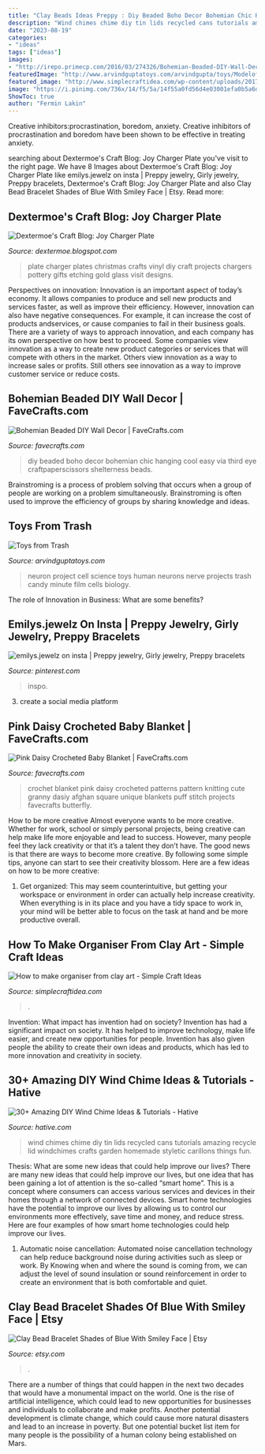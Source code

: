 ```yaml
---
title: "Clay Beads Ideas Preppy : Diy Beaded Boho Decor Bohemian Chic Hanging Cool Easy Via Third Eye Craftpaperscissors Shelterness Beads"
description: "Wind chimes chime diy tin lids recycled cans tutorials amazing recycle lid windchimes crafts garden homemade styletic carillons things fun"
date: "2023-08-19"
categories:
- "ideas"
tags: ["ideas"]
images:
- "http://irepo.primecp.com/2016/03/274326/Bohemian-Beaded-DIY-Wall-Decor_ExtraLarge700_ID-1579882.jpg?v=1579882"
featuredImage: "http://www.arvindguptatoys.com/arvindgupta/toys/Modelofaneuron08.jpg"
featured_image: "http://www.simplecraftidea.com/wp-content/uploads/2017/08/3-10.jpg"
image: "https://i.pinimg.com/736x/14/f5/5a/14f55a0fd56d4e03001efa0b5a6d6bcd.jpg"
ShowToc: true
author: "Fermin Lakin"
---
```



Creative inhibitors:procrastination, boredom, anxiety.
Creative inhibitors of procrastination and boredom have been shown to be effective in treating anxiety.

	

		
searching about Dextermoe&#039;s Craft Blog: Joy Charger Plate you've visit to the right page. We have 8 Images about Dextermoe&#039;s Craft Blog: Joy Charger Plate like emilys.jewelz on insta | Preppy jewelry, Girly jewelry, Preppy bracelets, Dextermoe&#039;s Craft Blog: Joy Charger Plate and also Clay Bead Bracelet Shades of Blue With Smiley Face | Etsy. Read more:
		
    
## Dextermoe&#039;s Craft Blog: Joy Charger Plate

<img loading=lazy src="http://4.bp.blogspot.com/_1IwJSFYdX2s/TNoNKs5xyNI/AAAAAAAAaCI/KvUN0t787Ps/s1600/Christmas+Decor+and+Halloween+night+404.JPG" onerror="this.onerror=null;this.src='https://tse3.mm.bing.net/th?id=OIP.pjhLEPMi4vdwi9hhPbxwPAHaLG&amp;pid=15.1';" alt="Dextermoe&#039;s Craft Blog: Joy Charger Plate">

_Source: dextermoe.blogspot.com_

>plate charger plates christmas crafts vinyl diy craft projects chargers pottery gifts etching gold glass visit designs. 

	

Perspectives on innovation:
Innovation is an important aspect of today’s economy. It allows companies to produce and sell new products and services faster, as well as improve their efficiency. However, innovation can also have negative consequences. For example, it can increase the cost of products andservices, or cause companies to fail in their business goals. There are a variety of ways to approach innovation, and each company has its own perspective on how best to proceed. Some companies view innovation as a way to create new product categories or services that will compete with others in the market. Others view innovation as a way to increase sales or profits. Still others see innovation as a way to improve customer service or reduce costs.

    
## Bohemian Beaded DIY Wall Decor | FaveCrafts.com

<img loading=lazy src="http://irepo.primecp.com/2016/03/274326/Bohemian-Beaded-DIY-Wall-Decor_ExtraLarge700_ID-1579882.jpg?v=1579882" onerror="this.onerror=null;this.src='https://tse1.mm.bing.net/th?id=OIP.wgw_sKqnrvs5EwtFc0vRhgHaK4&amp;pid=15.1';" alt="Bohemian Beaded DIY Wall Decor | FaveCrafts.com">

_Source: favecrafts.com_

>diy beaded boho decor bohemian chic hanging cool easy via third eye craftpaperscissors shelterness beads. 

	

Brainstroming is a process of problem solving that occurs when a group of people are working on a problem simultaneously. Brainstroming is often used to improve the efficiency of groups by sharing knowledge and ideas.

    
## Toys From Trash

<img loading=lazy src="http://www.arvindguptatoys.com/arvindgupta/toys/Modelofaneuron08.jpg" onerror="this.onerror=null;this.src='https://tse3.mm.bing.net/th?id=OIP.FCZaUTOTZvY2a_8lMim7swAAAA&amp;pid=15.1';" alt="Toys from Trash">

_Source: arvindguptatoys.com_

>neuron project cell science toys human neurons nerve projects trash candy minute film cells biology. 

	

The role of Innovation in Business: What are some benefits?
 

    
## Emilys.jewelz On Insta | Preppy Jewelry, Girly Jewelry, Preppy Bracelets

<img loading=lazy src="https://i.pinimg.com/736x/14/f5/5a/14f55a0fd56d4e03001efa0b5a6d6bcd.jpg" onerror="this.onerror=null;this.src='https://tse4.mm.bing.net/th?id=OIP.Bjo8Y4lt_JgK7EN9bxR2dwHaJy&amp;pid=15.1';" alt="emilys.jewelz on insta | Preppy jewelry, Girly jewelry, Preppy bracelets">

_Source: pinterest.com_

>inspo. 

	

3. create a social media platform

    
## Pink Daisy Crocheted Baby Blanket | FaveCrafts.com

<img loading=lazy src="https://irepo.primecp.com/2016/03/274653/Pink-Daisy-Crocheted-Baby-Blanket_ExtraLarge1000_ID-1583733.jpg?v=1583733" onerror="this.onerror=null;this.src='https://tse1.mm.bing.net/th?id=OIP.wNXNKPAsmed79G6ZbSLVBADDEs&amp;pid=15.1';" alt="Pink Daisy Crocheted Baby Blanket | FaveCrafts.com">

_Source: favecrafts.com_

>crochet blanket pink daisy crocheted patterns pattern knitting cute granny dasiy afghan square unique blankets puff stitch projects favecrafts butterfly. 

	

How to be more creative
Almost everyone wants to be more creative. Whether for work, school or simply personal projects, being creative can help make life more enjoyable and lead to success. However, many people feel they lack creativity or that it’s a talent they don’t have. The good news is that there are ways to become more creative. By following some simple tips, anyone can start to see their creativity blossom.
Here are a few ideas on how to be more creative:

1) Get organized: This may seem counterintuitive, but getting your workspace or environment in order can actually help increase creativity. When everything is in its place and you have a tidy space to work in, your mind will be better able to focus on the task at hand and be more productive overall.

    
## How To Make Organiser From Clay Art - Simple Craft Ideas

<img loading=lazy src="http://www.simplecraftidea.com/wp-content/uploads/2017/08/3-10.jpg" onerror="this.onerror=null;this.src='https://tse2.mm.bing.net/th?id=OIP.8Eg6LXYanDUj2cGmANGthAHaJ4&amp;pid=15.1';" alt="How to make organiser from clay art - Simple Craft Ideas">

_Source: simplecraftidea.com_

>. 

	

Invention: What impact has invention had on society?
Invention has had a significant impact on society. It has helped to improve technology, make life easier, and create new opportunities for people. Invention has also given people the ability to create their own ideas and products, which has led to more innovation and creativity in society.

    
## 30+ Amazing DIY Wind Chime Ideas &amp; Tutorials - Hative

<img loading=lazy src="http://hative.com/wp-content/uploads/2015/07/wind-chime-ideas-tutorials/25-wind-chime-ideas-tutorials.jpg" onerror="this.onerror=null;this.src='https://tse2.mm.bing.net/th?id=OIP.aGGUuoooGstTJWjx3RpkAAHaNl&amp;pid=15.1';" alt="30+ Amazing DIY Wind Chime Ideas &amp; Tutorials - Hative">

_Source: hative.com_

>wind chimes chime diy tin lids recycled cans tutorials amazing recycle lid windchimes crafts garden homemade styletic carillons things fun. 

	

Thesis: What are some new ideas that could help improve our lives?
There are many new ideas that could help improve our lives, but one idea that has been gaining a lot of attention is the so-called “smart home”. This is a concept where consumers can access various services and devices in their homes through a network of connected devices. Smart home technologies have the potential to improve our lives by allowing us to control our environments more effectively, save time and money, and reduce stress. Here are four examples of how smart home technologies could help improve our lives.
1. Automatic noise cancellation: Automated noise cancellation technology can help reduce background noise during activities such as sleep or work. By Knowing when and where the sound is coming from, we can adjust the level of sound insulation or sound reinforcement in order to create an environment that is both comfortable and quiet.


    
## Clay Bead Bracelet Shades Of Blue With Smiley Face | Etsy

<img loading=lazy src="https://i.etsystatic.com/31098280/r/il/890727/3308313214/il_fullxfull.3308313214_gap9.jpg" onerror="this.onerror=null;this.src='https://tse4.mm.bing.net/th?id=OIP.iE0-CRk6ul1oBfQ7hCRsowHaJ4&amp;pid=15.1';" alt="Clay Bead Bracelet Shades of Blue With Smiley Face | Etsy">

_Source: etsy.com_

>. 

	

There are a number of things that could happen in the next two decades that would have a monumental impact on the world. One is the rise of artificial intelligence, which could lead to new opportunities for businesses and individuals to collaborate and make profits. Another potential development is climate change, which could cause more natural disasters and lead to an increase in poverty. But one potential bucket list item for many people is the possibility of a human colony being established on Mars.

